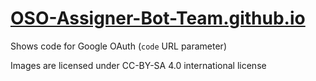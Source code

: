 # [OSO-Assigner-Bot-Team.github.io](https://oso-assigner-bot-team.github.io/)
Shows code for Google OAuth (`code` URL parameter)

Images are licensed under CC-BY-SA 4.0 international license
